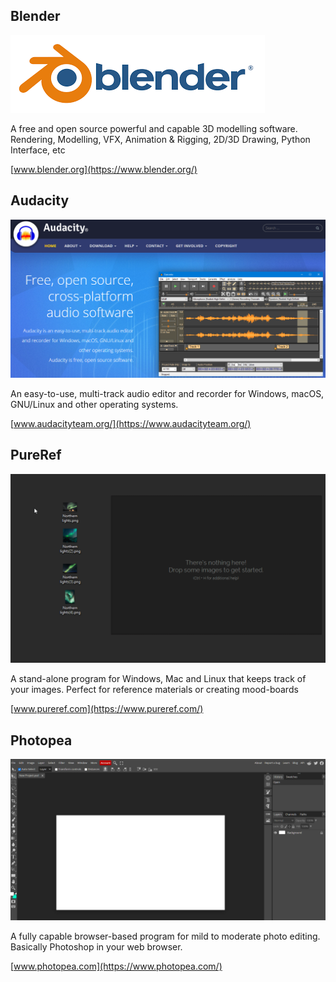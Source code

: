 ## Blender
![Screenshot](blender.png)

A free and open source powerful and capable 3D modelling software.
Rendering, Modelling, VFX, Animation & Rigging, 2D/3D Drawing, Python Interface, etc

[www.blender.org](https://www.blender.org/)

## Audacity
![Screenshot](audacity.png)

An easy-to-use, multi-track audio editor and recorder for Windows, macOS, GNU/Linux and other operating systems.

[www.audacityteam.org/](https://www.audacityteam.org/)


## PureRef
![Screenshot](pureref.gif)

A stand-alone program for Windows, Mac and Linux that keeps track of your images.
Perfect for reference materials or creating mood-boards

[www.pureref.com](https://www.pureref.com/)

## Photopea
![Screenshot](photopea.png)

A fully capable browser-based program for mild to moderate photo editing.
Basically Photoshop in your web browser.

[www.photopea.com](https://www.photopea.com/)
